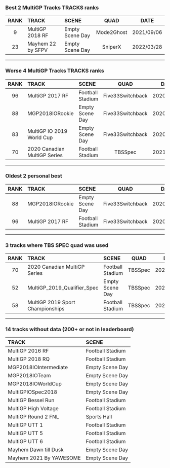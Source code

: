 ### Best 2 MultiGP Tracks TRACKS ranks
|RANK|TRACK|SCENE|QUAD|DATE|
|:---:|:---|:---|:---:|:---:|
|9|MultiGP 2018 RF|Empty Scene Day|Mode2Ghost|2021/09/06|
|23|Mayhem 22 by SFPV|Empty Scene Day|SniperX|2022/03/28|
---
### Worse 4 MultiGP Tracks TRACKS ranks
|RANK|TRACK|SCENE|QUAD|DATE|
|:---:|:---|:---|:---:|:---:|
|96|MultiGP 2017 RF|Football Stadium|Five33Switchback|2020/04/17|
|88|MGP2018IORookie|Empty Scene Day|Five33Switchback|2020/04/17|
|83|MultiGP IO 2019 World Cup|Empty Scene Day|Five33Switchback|2020/05/19|
|70|2020 Canadian MultiGP Series|Football Stadium|TBSSpec|2021/09/11|
---
### Oldest 2 personal best
|RANK|TRACK|SCENE|QUAD|DATE|
|:---:|:---|:---|:---:|:---:|
|88|MGP2018IORookie|Empty Scene Day|Five33Switchback|2020/04/17|
|96|MultiGP 2017 RF|Football Stadium|Five33Switchback|2020/04/17|
---
### 3 tracks where TBS SPEC quad was used
|RANK|TRACK|SCENE|QUAD|DATE|
|:---:|:---|:---|:---:|:---:|
|70|2020 Canadian MultiGP Series|Football Stadium|TBSSpec|2021/09/11|
|52|MultiGP_2019_Qualifier_Spec|Empty Scene Day|TBSSpec|2020/10/02|
|58|MultiGP 2019 Sport Championships|Football Stadium|TBSSpec|2021/02/03|
---
### 14 tracks without data (200+ or not in leaderboard)
|TRACK|SCENE|
|:---|:---|
|MultiGP 2016 RF|Football Stadium|
|MultiGP 2018 RQ|Football Stadium|
|MGP2018IOIntermediate|Empty Scene Day|
|MGP2018IOTeam|Empty Scene Day|
|MGP2018IOWorldCup|Empty Scene Day|
|MultiGPIOSpec2018|Empty Scene Day|
|MultiGP Bessel Run|Football Stadium|
|MultiGP High Voltage|Football Stadium|
|MultiGP Round 2 FNL|Sports Hall|
|MultiGP UTT 1|Football Stadium|
|MultiGP UTT 5|Football Stadium|
|MultiGP UTT 6|Football Stadium|
|Mayhem Dawn till Dusk|Empty Scene Day|
|Mayhem 2021 By YAWESOME|Empty Scene Day|
